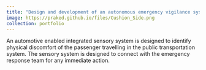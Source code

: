 ```yaml
---
title: "Design and development of an autonomous emergency vigilance system for passenger vehicle"
image: https://praked.github.io/files/Cushion_Side.png
collection: portfolio
---
```


An automotive enabled integrated sensory system is designed to identify physical discomfort of the passenger travelling in the public transportation system. The sensory system is designed to connect with the emergency response team for any immediate action.
